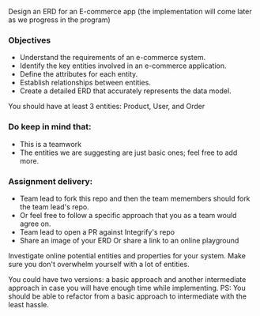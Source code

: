 Design an ERD for an E-commerce app (the implementation will come later as we progress in the program)

### Objectives
- Understand the requirements of an e-commerce system.
- Identify the key entities involved in an e-commerce application.
- Define the attributes for each entity.
- Establish relationships between entities.
- Create a detailed ERD that accurately represents the data model.

You should have at least 3 entities: Product, User, and Order

### Do keep in mind that:
- This is a teamwork
- The entities we are suggesting are just basic ones; feel free to add more.

### Assignment delivery:
- Team lead to fork this repo and then the team memembers should fork the team lead's repo.
- Or feel free to follow a specific approach that you as a team would agree on.
- Team lead to open a PR against Integrify's repo
- Share an image of your ERD Or share a link to an online playground

Investigate online potential entities and properties for your system. Make sure you don't overwhelm yourself with a lot of entities.

You could have two versions: a basic approach and another intermediate approach in case you will have enough time while implementing.
PS: You should be able to refactor from a basic approach to intermediate with the least hassle.
